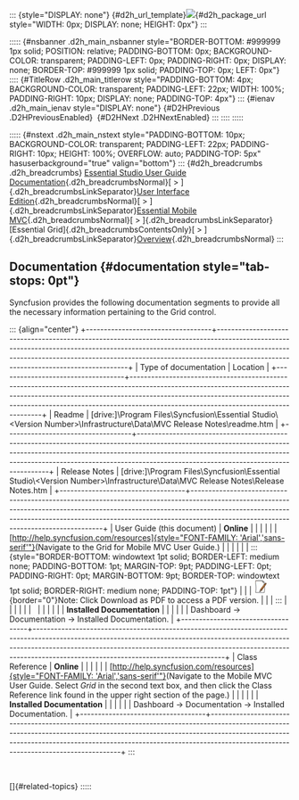 ::: {style="DISPLAY: none"}
[](ms-xhelp:///?Id=d2h_url_template){#d2h_url_template}![](!package_url!){#d2h_package_url style="WIDTH: 0px; DISPLAY: none; HEIGHT: 0px"}
:::

::::: {#nsbanner .d2h_main_nsbanner style="BORDER-BOTTOM: #999999 1px solid; POSITION: relative; PADDING-BOTTOM: 0px; BACKGROUND-COLOR: transparent; PADDING-LEFT: 0px; PADDING-RIGHT: 0px; DISPLAY: none; BORDER-TOP: #999999 1px solid; PADDING-TOP: 0px; LEFT: 0px"}
:::: {#TitleRow .d2h_main_titlerow style="PADDING-BOTTOM: 4px; BACKGROUND-COLOR: transparent; PADDING-LEFT: 22px; WIDTH: 100%; PADDING-RIGHT: 10px; DISPLAY: none; PADDING-TOP: 4px"}
::: {#ienav .d2h_main_ienav style="DISPLAY: none"}
[](ms-xhelp:///?Id=f3c55c4a-5787-4b49-a16e-e86eed0143e0){#D2HPrevious .D2HPreviousEnabled}  [](ms-xhelp:///?Id=75b194b1-a824-4764-885e-7bf61f97f614){#D2HNext .D2HNextEnabled}
:::
::::
:::::

::::: {#nstext .d2h_main_nstext style="PADDING-BOTTOM: 10px; BACKGROUND-COLOR: transparent; PADDING-LEFT: 22px; PADDING-RIGHT: 10px; HEIGHT: 100%; OVERFLOW: auto; PADDING-TOP: 5px" hasuserbackground="true" valign="bottom"}
::: {#d2h_breadcrumbs .d2h_breadcrumbs}
[Essential Studio User Guide Documentation](ms-xhelp:///?Id=12457748-09e3-4d74-a240-8e049cedf030){.d2h_breadcrumbsNormal}[ \> ]{.d2h_breadcrumbsLinkSeparator}[User Interface Edition](ms-xhelp:///?Id=c29296b7-531c-413b-a0ec-488ca1f7f669){.d2h_breadcrumbsNormal}[ \> ]{.d2h_breadcrumbsLinkSeparator}[Essential Mobile MVC](ms-xhelp:///?Id=74df42e3-5434-4590-9be6-3ae2f911cbbc){.d2h_breadcrumbsNormal}[ \> ]{.d2h_breadcrumbsLinkSeparator}[Essential Grid]{.d2h_breadcrumbsContentsOnly}[ \> ]{.d2h_breadcrumbsLinkSeparator}[Overview](ms-xhelp:///?Id=6b0ec897-c25c-433c-bde8-5e513740bd92){.d2h_breadcrumbsNormal}
:::

## Documentation {#documentation style="tab-stops: 0pt"}

Syncfusion provides the following documentation segments to provide all the necessary information pertaining to the Grid control.

::: {align="center"}
+-----------------------------------+-----------------------------------------------------------------------------------------------------------------------------------------------------------------------------------------------------------------------------------------------------------------------------------------------+
| Type of documentation             | Location                                                                                                                                                                                                                                                                                      |
+-----------------------------------+-----------------------------------------------------------------------------------------------------------------------------------------------------------------------------------------------------------------------------------------------------------------------------------------------+
| Readme                            | \[drive:\]\\Program Files\\Syncfusion\\Essential Studio\\\<Version Number\>\\Infrastructure\\Data\\MVC Release Notes\\readme.htm                                                                                                                                                              |
+-----------------------------------+-----------------------------------------------------------------------------------------------------------------------------------------------------------------------------------------------------------------------------------------------------------------------------------------------+
| Release Notes                     | \[drive:\]\\Program Files\\Syncfusion\\Essential Studio\\\<Version Number\>\\Infrastructure\\Data\\MVC Release Notes\\Release Notes.htm                                                                                                                                                       |
+-----------------------------------+-----------------------------------------------------------------------------------------------------------------------------------------------------------------------------------------------------------------------------------------------------------------------------------------------+
| User Guide (this document)        | **Online**                                                                                                                                                                                                                                                                                    |
|                                   |                                                                                                                                                                                                                                                                                               |
|                                   | [[http://help.syncfusion.com/resources]{style="FONT-FAMILY: 'Arial','sans-serif'"}](http://help.syncfusion.com/resources)(Navigate to the Grid for Mobile MVC User Guide.)                                                                                                                    |
|                                   |                                                                                                                                                                                                                                                                                               |
|                                   | ::: {style="BORDER-BOTTOM: windowtext 1pt solid; BORDER-LEFT: medium none; PADDING-BOTTOM: 1pt; MARGIN-TOP: 9pt; PADDING-LEFT: 0pt; PADDING-RIGHT: 0pt; MARGIN-BOTTOM: 9pt; BORDER-TOP: windowtext 1pt solid; BORDER-RIGHT: medium none; PADDING-TOP: 1pt"}                                   |
|                                   | ![](ImagesExt/image107_5.jpg){border="0"}Note: Click Download as PDF to access a PDF version.                                                                                                                                                                                                 |
|                                   | :::                                                                                                                                                                                                                                                                                           |
|                                   |                                                                                                                                                                                                                                                                                               |
|                                   |                                                                                                                                                                                                                                                                                               |
|                                   |                                                                                                                                                                                                                                                                                               |
|                                   | **Installed Documentation**                                                                                                                                                                                                                                                                   |
|                                   |                                                                                                                                                                                                                                                                                               |
|                                   | Dashboard -\> Documentation -\> Installed Documentation.                                                                                                                                                                                                                                      |
+-----------------------------------+-----------------------------------------------------------------------------------------------------------------------------------------------------------------------------------------------------------------------------------------------------------------------------------------------+
| Class Reference                   | **Online**                                                                                                                                                                                                                                                                                    |
|                                   |                                                                                                                                                                                                                                                                                               |
|                                   | [[http://help.syncfusion.com/resources]{style="FONT-FAMILY: 'Arial','sans-serif'"}](http://help.syncfusion.com/resources)(Navigate to the Mobile MVC User Guide. Select *Grid* in the second text box, and then click the Class Reference link found in the upper right section of the page.) |
|                                   |                                                                                                                                                                                                                                                                                               |
|                                   | **Installed Documentation**                                                                                                                                                                                                                                                                   |
|                                   |                                                                                                                                                                                                                                                                                               |
|                                   | Dashboard -\> Documentation -\> Installed Documentation.                                                                                                                                                                                                                                      |
+-----------------------------------+-----------------------------------------------------------------------------------------------------------------------------------------------------------------------------------------------------------------------------------------------------------------------------------------------+
:::

 

[]{#related-topics}
:::::
